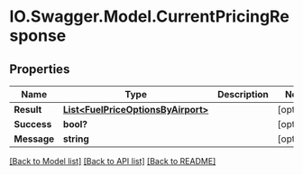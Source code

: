 # IO.Swagger.Model.CurrentPricingResponse
## Properties

Name | Type | Description | Notes
------------ | ------------- | ------------- | -------------
**Result** | [**List&lt;FuelPriceOptionsByAirport&gt;**](FuelPriceOptionsByAirport.md) |  | [optional] 
**Success** | **bool?** |  | [optional] 
**Message** | **string** |  | [optional] 

[[Back to Model list]](../README.md#documentation-for-models) [[Back to API list]](../README.md#documentation-for-api-endpoints) [[Back to README]](../README.md)

